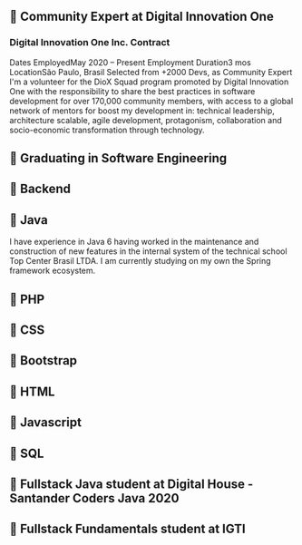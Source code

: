 ## 👯 Community Expert at Digital Innovation One<br>
### Digital Innovation One Inc. Contract
Dates EmployedMay 2020 – Present
Employment Duration3 mos
LocationSão Paulo, Brasil
Selected from +2000 Devs, as Community Expert
I'm a volunteer for the DioX Squad program promoted by Digital
Innovation One with the responsibility to share the best
practices in software development for over 170,000
community members, with access to a global network of mentors for
boost my development in: technical leadership, architecture
scalable, agile development, protagonism, collaboration and
socio-economic transformation through technology.
## 🌱 Graduating in Software Engineering<br>
## 🔭 Backend<br>
## 🌱 Java<br>
I have experience in Java 6 having worked in the maintenance and construction of new features in the internal system of the technical school Top Center Brasil LTDA.
I am currently studying on my own the Spring framework ecosystem.
## 🔭 PHP<br>
## 🔭 CSS<br>
## 🔭 Bootstrap<br>
## 🔭 HTML<br>
## 🔭 Javascript<br>
## 🔭 SQL<br>
## 🌱 Fullstack Java student at Digital House - Santander Coders Java 2020
## 🌱 Fullstack Fundamentals student at IGTI

<!--
**eRodriguesSantana/eRodriguesSantana** is a ✨ _special_ ✨ repository because its `README.md` (this file) appears on your GitHub profile.

Here are some ideas to get you started:

- 🔭 I’m currently working on ...
- 🌱 I’m currently learning ...
- 👯 I’m looking to collaborate on ...
- 🤔 I’m looking for help with ...
- 💬 Ask me about ...
- 📫 How to reach me: ...
- 😄 Pronouns: ...
- ⚡ Fun fact: ...
-->
